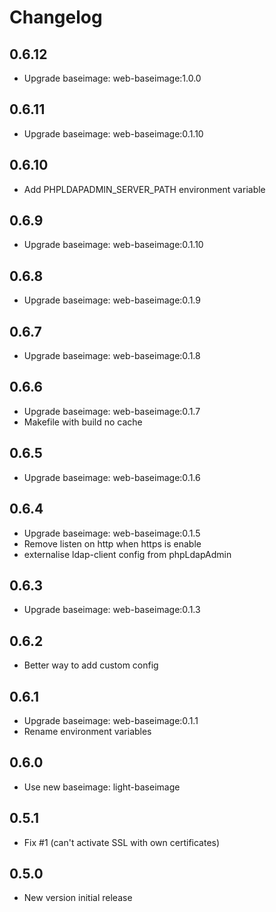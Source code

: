 # Changelog

## 0.6.12
  - Upgrade baseimage: web-baseimage:1.0.0

## 0.6.11
  - Upgrade baseimage: web-baseimage:0.1.10

## 0.6.10
  - Add PHPLDAPADMIN_SERVER_PATH environment variable

## 0.6.9
  - Upgrade baseimage: web-baseimage:0.1.10

## 0.6.8
  - Upgrade baseimage: web-baseimage:0.1.9

## 0.6.7
  - Upgrade baseimage: web-baseimage:0.1.8

## 0.6.6
  - Upgrade baseimage: web-baseimage:0.1.7
  - Makefile with build no cache

## 0.6.5
  - Upgrade baseimage: web-baseimage:0.1.6

## 0.6.4
  - Upgrade baseimage: web-baseimage:0.1.5
  - Remove listen on http when https is enable
  - externalise ldap-client config from phpLdapAdmin

## 0.6.3
  - Upgrade baseimage: web-baseimage:0.1.3

## 0.6.2
  - Better way to add custom config

## 0.6.1
  - Upgrade baseimage: web-baseimage:0.1.1
  - Rename environment variables

## 0.6.0
  - Use new baseimage: light-baseimage

## 0.5.1
  - Fix #1 (can't activate SSL with own certificates)

## 0.5.0
  - New version initial release
